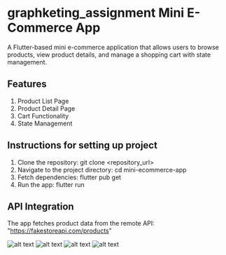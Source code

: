 # graphketing_assignment Mini E-Commerce App

A Flutter-based mini e-commerce application that allows users to browse products, view product details, and manage a shopping cart with state management.

## Features

1. Product List Page
2. Product Detail Page
3. Cart Functionality
4. State Management

## Instructions for setting up project

1. Clone the repository: git clone <repository_url>
2. Navigate to the project directory: cd mini-ecommerce-app
3. Fetch dependencies: flutter pub get
4. Run the app: flutter run

## API Integration

The app fetches product data from the remote API: "https://fakestoreapi.com/products"

![alt text](<Simulator Screenshot - iPhone 16 - 2025-01-28 at 12.34.43.png>) 
![alt text](<Simulator Screenshot - iPhone 16 - 2025-01-28 at 12.34.39.png>) 
![alt text](<Simulator Screenshot - iPhone 16 - 2025-01-28 at 12.34.36.png>) 
![alt text](<Simulator Screenshot - iPhone 16 - 2025-01-28 at 12.34.34.png>)
